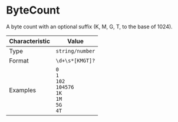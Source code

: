 <!-- THIS FILE IS AUTOMATICALLY GENERATED BY DOCBUILDER, DO NOT EDIT MANUALLY! -->

# ByteCount

A byte count with an optional suffix (K, M, G, T, to the base of 1024).

| Characteristic | Value                                                           |
| -------------- | --------------------------------------------------------------- |
| Type           | `string/number`                                                 |
| Format         | `\d+\s*[KMGT]?`                                                 |
| Examples       | `0`<br>`1`<br>`102`<br>`104576`<br>`1K`<br>`1M`<br>`5G`<br>`4T` |

